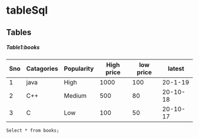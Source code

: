 # tableSql
## Tables


##### Table1:books

| Sno | Catagories | Popularity | High price | low price | latest |
| -- | -- | -- | -- | -- | -- |
| 1 | java | High |1000 | 100 | 20-1-19 |
| 2 | C++ | Medium |500 | 80 | 20-10-18 |
| 3 | C | Low | 100 | 50 | 20-10-17 |
```
Select * from books;

```
